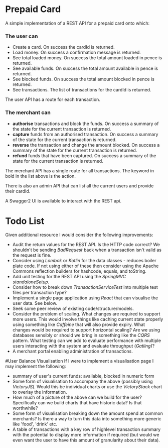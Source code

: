 # Prepaid Card
A simple implementation of a REST API for a prepaid card onto which:

### The user can
- Create a card. On success the cardId is returned.
- Load money. On success a confirmation message is returned.
- See total loaded money. On success the total amount loaded in pence is returned.
- See available funds. On success the total amount available in pence is returned.
- See blocked funds. On success the total amount blocked in pence is returned.
- See transactions. The list of transactions for the cardId is returned.

The user API has a route for each transaction.

### The merchant can
- **authorise** transactions and block the funds. On success a summary of the state for the current transaction is returned.
- **capture** funds from an authorised transaction. On success a summary of the state for the current transaction is returned.
- **reverse** the transaction and change the amount blocked. On success a summary of the state for the current transaction is returned.
- **refund** funds that have been captured. On success a summary of the state for the current transaction is returned.

The merchant API has a single route for all transactions. The keyword in bold in the list above is the action.

There is also an admin API that can list all the current users and provide their cardId.

A Swagger2 UI is available to interact with the REST api.

# Todo List
Given additional resource I would consider the following improvements:
 - Audit the return values for the REST API. Is the HTTP code correct? We shouldn't be sending *BadRequest* back when a transaction isn't valid as the request is fine.
 - Consider using *Lombok* or *Kotlin* for the data classes - reduces boiler plate code. If not using either of these then consider using the Apache Commons reflection builders for hashcode, equals, and toString.
 - Add unit testing for the REST API using the *SpringMVC standaloneSetup*.
 - Consider how to break down *TransactionServiceTest* into multiple test files per transaction type?
 - Implement a single page application using *React* that can visualise the user data. See below.
 - Seek some peer review of existing code/structure/models.
 - Consider the problem of scaling. What changes are required to support more users. This would involve things like caching current state properly using something like *Caffeine* that will also provide expiry. What changes would be required to support horizontal scaling? Are we using databases sensibly or should we bring in something like the *CQRS* pattern. What testing can we add to evaluate performance with multiple users interacting with the system and evaluate throughput (*Gatling*)?
 - A merchant portal enabling administration of transactions.
 
 #User Balance Visualisation
 If I were to implement a visualisation page I may implement the following:
 - summary of user's current funds: available, blocked in numeric form
 - Some form of visualisation to accompany the above (possibly using *VictoryJS*). Would this be individual charts or use the *VictoryStack* chart to overlay the information. 
 - How much of a picture of the above can we build for the user? Specifically can we build charts that have historic data? Is that worthwhile?
 - Some form of visualisation breaking down the amount spend at common merchants? Is there a way to turn this data into something more generic like 'food', 'drink' etc.
 - A table of transactions with a key row of highlevel transaction summary with the potential to display more information if required (but would we even want the user to have this amount of granularity about their data).
 
 
 
